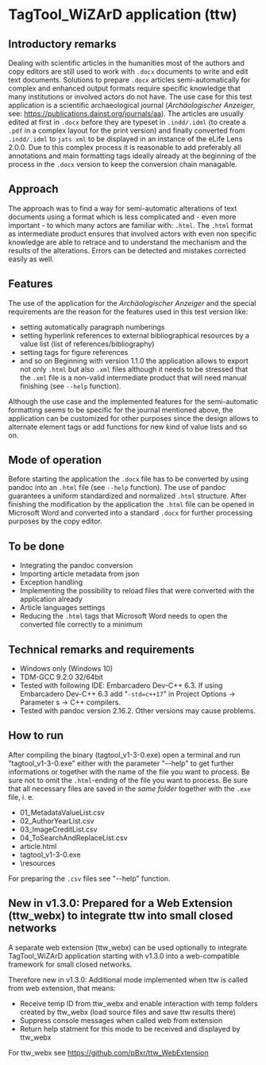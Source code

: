 # TagTool_WiZArD application (ttw)

## Introductory remarks

Dealing with scientific articles in the humanities most of the authors and copy editors are still used to work with `.docx` documents to write and edit text documents.
Solutions to prepare `.docx` articles semi-automatically for complex and enhanced output formats require specific knowledge that many institutions or involved actors do not have.
The use case for this test application is a scientific archaeological journal (_Archäologischer Anzeiger_, see: https://publications.dainst.org/journals/aa).
The articles are usually edited at first in `.docx` before they are typeset in `.indd/.idml` (to create a `.pdf` in a complex layout for the print version) and finally converted from `.indd/.idml` to `jats xml` to be displayed in an instance of the eLife Lens 2.0.0.
Due to this complex process it is reasonable to add preferably all annotations and main formatting tags ideally already at the beginning of the process in the `.docx` version to keep the conversion chain managable.

## Approach

The approach was to find a way for semi-automatic alterations of text documents using a format which is less complicated and - even more important - to which many actors are familiar with: `.html`.
The `.html` format as intermediate product ensures that involved actors with even non specific knowledge are able to retrace and to understand the mechanism and the results of the alterations. Errors can be detected and mistakes corrected easily as well.

## Features

The use of the application for the _Archäologischer Anzeiger_ and the special requirements are the reason for the features used in this test version like:

- setting automatically paragraph numberings
- setting hyperlink references to external bibliographical resources by a value list (list of references/bibliography)
- setting tags for figure references
- and so on
Beginning with version 1.1.0 the application allows to export not only `.html` but also `.xml` files although it needs to be stressed that the `.xml` file is a non-valid intermediate product that will need manual finishing (see `--help` function).  

Although the use case and the implemented features for the semi-automatic formatting seems to be specific for the journal mentioned above, the application can be customized for other purposes since the design allows to alternate element tags or add functions for new kind of value lists and so on.

## Mode of operation

Before starting the application the `.docx` file has to be converted by using pandoc into an `.html` file (see `--help` function). The use of pandoc guarantees a uniform standardized and normalized `.html` structure. After finishing the modification by the application the `.html` file can be opened in Microsoft Word and converted into a standard `.docx` for further processing purposes by the copy editor.

## To be done

- Integrating the pandoc conversion
- Importing article metadata from json
- Exception handling
- Implementing the possibility to reload files that were converted with the application already
- Article languages settings
- Reducing the `.html` tags that Microsoft Word needs to open the converted file correctly to a minimum

## Technical remarks and requirements

- Windows only (Windows 10)
- TDM-GCC 9.2.0 32/64bit
- Tested with following IDE: Embarcadero Dev-C++ 6.3. If using Embarcadero Dev-C++ 6.3 add "`-std=c++17`" in Project Options -> Parameter s -> C++ compilers.
- Tested with pandoc version 2.16.2. Other versions may cause problems.

## How to run

After compiling the binary (tagtool_v1-3-0.exe) open a terminal and run "tagtool_v1-3-0.exe" either with the parameter "--help" to get further informations or together with the name of the file you want to process.
Be sure not to omit the `.html`-ending of the file you want to process.
Be sure that all necessary files are saved in the *same folder* together with the `.exe` file, i. e.
- 01_MetadataValueList.csv
- 02_AuthorYearList.csv
- 03_ImageCreditList.csv
- 04_ToSearchAndReplaceList.csv
- article.html
- tagtool_v1-3-0.exe
- \resources  

For preparing the `.csv` files see "--help" function.

## New in v1.3.0: Prepared for a Web Extension (ttw_webx) to integrate ttw into small closed networks

A separate web extension (ttw_webx) can be used optionally to integrate TagTool_WiZArD application starting with v1.3.0 into a web-compatible framework for small closed networks. 

Therefore new in v1.3.0: Additional mode implemented when ttw is called from web extension, that means:
- Receive temp ID from ttw_webx and enable interaction with temp folders created by ttw_webx (load source files and save ttw results there)
- Suppress console messages when called web from extension
- Return help statment for this mode to be received and displayed by ttw_webx

For ttw_webx see https://github.com/pBxr/ttw_WebExtension
